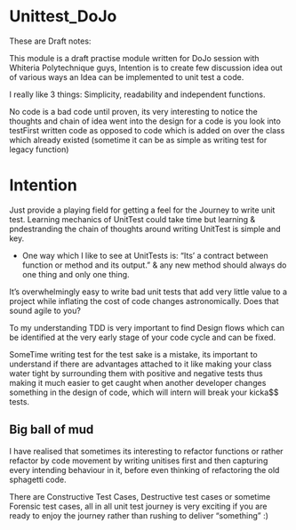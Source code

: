 # Unittest_DoJo

These are Draft notes:

This module is a draft practise module written for DoJo session with Whiteria Polytechnique guys, Intention is to create few discussion idea out of various ways an Idea can be implemented to unit test a code.

I really like 3 things: Simplicity, readability and independent functions.

No code is a bad code until proven, its very interesting to notice the thoughts and chain of idea went into the design for a code is you look into testFirst written code as opposed to code which is added on over the class which already existed (sometime it can be as simple as writing test for legacy function)

# Intention

Just provide a playing field for getting a feel for the Journey to write unit test. Learning mechanics of UnitTest could take time but learning & pndestranding the chain of thoughts around writing UnitTest is simple and key.

* One way which I like to see at UnitTests is: “Its’ a contract between function or method and its output.” & any new method should always do one thing and only one thing.

It’s overwhelmingly easy to write bad unit tests that add very little value to a project while inflating the cost of code changes astronomically. Does that sound agile to you?

To my understanding TDD is very important to find Design flows which can be identified at the very early stage of your code cycle and can be fixed.

SomeTime writing test for the test sake is a mistake, its important to understand if there are advantages attached to it like making your class water tight by surrounding them with positive and negative tests thus making it much easier to get caught when another developer changes something in the design of code, which will intern will break your kicka$$ tests.

## Big ball of mud

I have realised that sometimes its interesting to refactor functions or rather refactor by code movement by writing unitises first and then capturing every intending behaviour in it, before even thinking of refactoring the old sphagetti code.

There are Constructive Test Cases, Destructive test cases or sometime Forensic test cases, all in all unit test journey is very exciting if you are ready to enjoy the journey rather than rushing to deliver “something” :)

 
